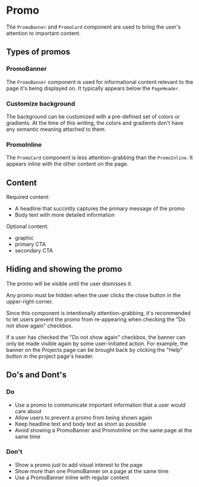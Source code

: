 # Promo

The `PromoBanner` and `PromoCard` component are used to bring the user's attention to important content.

## Types of promos

### PromoBanner

The `PromoBanner` component is used for informational content relevant to the page it's being displayed on. It typically appears below the `PageHeader`.

### Customize background

The background can be customized with a pre-defined set of colors or gradients. At the time of this writing, the colors and gradients don't have any semantic meaning attached to them.

### PromoInline

The `PromoCard` component is less attention-grabbing than the `PromoInline`. It appears inline with the other content on the page.

## Content

Required content:

- A headline that succintly captures the primary message of the promo
- Body text with more detailed information

Optional content:

- graphic
- primary CTA
- secondary CTA

## Hiding and showing the promo

The promo will be visible until the user dismisses it.

Any promo must be hidden when the user clicks the close button in the upper-right corner.

Since this component is intentionally attention-grabbing, it's recommended to let users prevent the promo from re-appearing when checking the "Do not show again" checkbox.

If a user has checked the "Do not show again" checkbox, the banner can only be made visible again by some user-initiated action. For example, the banner on the Projects page can be brought back by clicking the "Help" button in the project page's header.

## Do's and Dont's

### Do

- Use a promo to communicate important information that a user would care about
- Allow users to prevent a promo from being shown again
- Keep headline text and body text as short as possible
- Avoid showing a PromoBanner and PromoInline on the same page at the same time

### Don't

- Show a promo just to add visual interest to the page
- Show more than one PromoBanner on a page at the same time
- Use a PromoBanner inline with regular content
